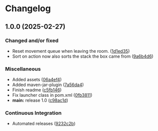 # Changelog

## 1.0.0 (2025-02-27)


### Changed and/or fixed

* Reset movement queue when leaving the room. ([1d1ed35](https://github.com/Roboroads/Robosort/commit/1d1ed356404c16ac4319c3744f67df1b4e63ca73))
* Sort on action now also sorts the stack the box came from ([9a6b4d6](https://github.com/Roboroads/Robosort/commit/9a6b4d69f0f2af784fa2fa363b80b84d86344bb8))


### Miscellaneous

* Added assets ([06a4ef4](https://github.com/Roboroads/Robosort/commit/06a4ef4d1d313154b97a8151a91742c9feef395f))
* Added maven-jar-plugin ([7a56da4](https://github.com/Roboroads/Robosort/commit/7a56da45d1d3d1aa51beb87c7cd4c06e8e1d69ec))
* Finish readme ([c5fb146](https://github.com/Roboroads/Robosort/commit/c5fb146172a5f7dc1ad78ec977f57d4d0fb40195))
* Fix launcher class in pom.xml ([0fb3811](https://github.com/Roboroads/Robosort/commit/0fb38117dd29085f9d4036fd4add6589a7bb6eda))
* **main:** release 1.0 ([c98ac1d](https://github.com/Roboroads/Robosort/commit/c98ac1d6944c99e7345a6db3abedb31aef4b0712))


### Continuous Integration

* Automated releases ([9232c2b](https://github.com/Roboroads/Robosort/commit/9232c2b75f1d5ba452fa685072642f6934e9393d))
